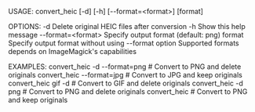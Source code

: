 USAGE:
  convert_heic [-d] [-h] [--format=&lt;format&gt;] [format]

OPTIONS:
  -d                 Delete original HEIC files after conversion
  -h                 Show this help message
  --format=&lt;format&gt;  Specify output format (default: png)
  format             Specify output format without using --format option
                     Supported formats depends on ImageMagick&#039;s capabilities

EXAMPLES:
  convert_heic -d --format=png        # Convert to PNG and delete originals
  convert_heic --format=jpg           # Convert to JPG and keep originals
  convert_heic gif -d                 # Convert to GIF and delete originals
  convert_heic -d png                 # Convert to PNG and delete originals
  convert_heic                        # Convert to PNG and keep originals